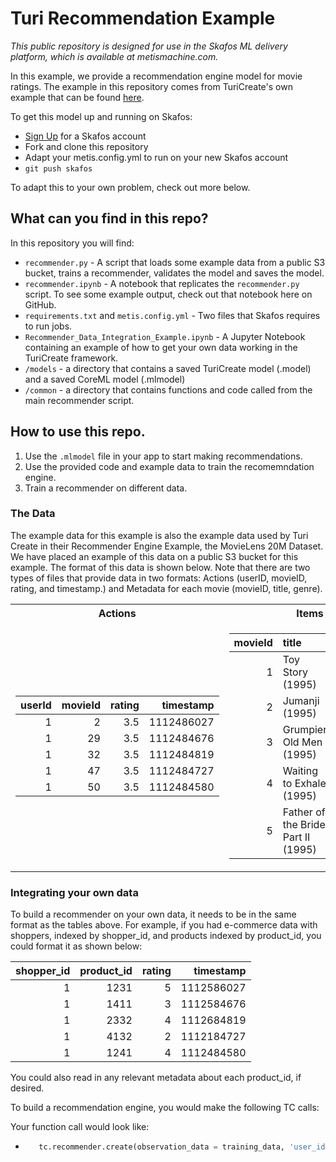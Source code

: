 # **Turi Recommendation Example**

*This public repository is designed for use in the Skafos ML delivery platform, which is available at metismachine.com.*

In this example, we provide a recommendation engine model for movie ratings. The example in this repository comes from TuriCreate's own example that can be found [here](https://apple.github.io/turicreate/docs/userguide/recommender/). 

To get this model up and running on Skafos:
- [Sign Up](https://dashboard.metismachine.io/sign-up) for a Skafos account
- Fork and clone this repository
- Adapt your metis.config.yml to run on your new Skafos account
- `git push skafos`

To adapt this to your own problem, check out more below.

## What can you find in this repo?
In this repository you will find:
- `recommender.py` - A script that loads some example data from a public S3 bucket, trains a recommender, validates the model and saves the model.
- `recommender.ipynb` - A notebook that replicates the `recommender.py` script. To see some example output, check out that notebook here on GitHub.
- `requirements.txt` and `metis.config.yml` - Two files that Skafos requires to run jobs.
- `Recommender_Data_Integration_Example.ipynb` - A Jupyter Notebook containing an example of how to get your own data working in the TuriCreate framework.
- `/models` - a directory that contains a saved TuriCreate model (.model) and a saved CoreML model (.mlmodel)
- `/common` - a directory that contains functions and code called from the main recommender script.

## How to use this repo.
1. Use the `.mlmodel` file in your app to start making recommendations.
2. Use the provided code and example data to train the recomemndation engine.
3. Train a recommender on different data.


### The Data
The example data for this example is also the example data used by Turi Create in their Recommender Engine Example, the MovieLens 20M Dataset. We have placed an example of this data on a public S3 bucket for this example. The format of this data is shown below. Note that there are two types of files that provide data in two formats: Actions (userID, movieID, rating, and timestamp.) and Metadata for each movie (movieID, title, genre).


<table>
<tr><th>Actions </th><th>Items </th></tr>
<tr><td>

|   userId |   movieId |   rating |   timestamp |
|---------:|----------:|---------:|------------:|
|        1 |         2 |      3.5 |  1112486027 |
|        1 |        29 |      3.5 |  1112484676 |
|        1 |        32 |      3.5 |  1112484819 |
|        1 |        47 |      3.5 |  1112484727 |
|        1 |        50 |      3.5 |  1112484580 |

</td><td>

|   movieId | title                              | genres                                      |
|----------:|:-----------------------------------|:--------------------------------------------|
|         1 | Toy Story (1995)                   | Adventure|Animation|Children|Comedy|Fantasy |
|         2 | Jumanji (1995)                     | Adventure|Children|Fantasy                  |
|         3 | Grumpier Old Men (1995)            | Comedy|Romance                              |
|         4 | Waiting to Exhale (1995)           | Comedy|Drama|Romance                        |
|         5 | Father of the Bride Part II (1995) | Comedy                                      |

</td></tr> </table>

### Integrating your own data

To build a recommender on your own data, it needs to be in the same format as the tables above. For example, if you had e-commerce data with shoppers, indexed by shopper_id, and products indexed by product_id, you could format it as shown below:

|  shopper_id |   product_id |   rating |   timestamp |
|---------:|----------:|---------:|------------:|
|        1 |        1231 |      5 |  1112586027 |
|        1 |        1411 |      3 |  1112584676 |
|        1 |        2332 |      4 |  1112684819 |
|        1 |        4132 |      2 |  1112184727 |
|        1 |        1241 |      4 |  1112484580 |


You could also read in any relevant metadata about each product_id, if desired.

To build a recommendation engine, you would make the following TC calls:

Your function call would look like: 
- ```python
     tc.recommender.create(observation_data = training_data, 'user_id' = 'shopper_id', item_id = 'product_id'```
